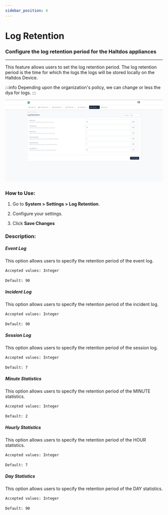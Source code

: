 ```yaml
---
sidebar_position: 4
---
```


# Log Retention

### Configure the log retention period for the Haltdos appliances

---
This feature allows users to set the log retention period. The log retention period is the time for which the logs the logs will be stored locally on the Haltdos Device.

:::info
Depending upon the organization's policy, we can change or less the dya for logs.
:::

![aaa_policy](/img/platform/v8/docs/sysLogRetention.png)

### How to Use:

1. Go to **System > Settings > Log Retention**.

2. Configure your settings.

3. Click **Save Changes**

### Description:

##### **Event Log**

This option allows users to specify the retention period of the event log.

    Accepted values: Integer

    Default: 90 

##### **Incident Log**

This option allows users to specify the retention period of the incident log.

    Accepted values: Integer

    Default: 90 

##### **Session Log**

This option allows users to specify the retention period of the session log.

    Accepted values: Integer

    Default: 7

##### **Minute Statistics**

This option allows users to specify the retention period of the MINUTE statistics.

    Accepted values: Integer

    Default: 2

##### **Hourly Statistics**

This option allows users to specify the retention period of the HOUR statistics.

    Accepted values: Integer

    Default: 7

##### **Day Statistics**

This option allows users to specify the retention period of the DAY statistics.

    Accepted values: Integer

    Default: 90
